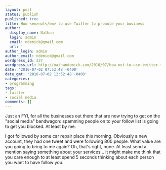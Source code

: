 ```yaml
---
layout: post
status: publish
published: true
title: How <em>not</em> to use Twitter to promote your business
author:
  display_name: Nathan
  login: admin
  email: ndemick@gmail.com
  url: ''
author_login: admin
author_email: ndemick@gmail.com
wordpress_id: 337
wordpress_url: http://nathandemick.com/2010/07/how-not-to-use-twitter-to-promote-your-business/
date: '2010-07-02 07:52:48 -0400'
date_gmt: '2010-07-02 12:52:48 -0400'
categories:
- programming
tags:
- twitter
- social media
comments: []
---
```

<p>Just an FYI, for all the businesses out there that are now trying to get on the "social media" bandwagon: spamming people on to your follow list is going to get you blocked. At least by me. </p>
<p>I got followed by some car repair place this morning. Obviously a new account, they had one tweet and were following 800 people. What value are you going to bring to me again? Oh, that's right, none. At least send a mention saying something about your services... it might make me think that you care enough to at least spend 5 seconds thinking about each person you want to have follow you.</p>
